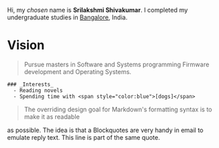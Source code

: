 
Hi, my *chosen* name is **Srilakshmi Shivakumar**. I completed my undergraduate studies in <span style="color:blue">[Bangalore](https://en.wikipedia.org/wiki/Bangalore)</span>, India.

# Vision
> Pursue masters in Software and Systems programming
> Firmware development and Operating Systems.


~~~~
### _Interests_
  - Reading novels
  - Spending time with <span style="color:blue">[dogs]</span>
~~~~


> The overriding design goal for Markdown's
> formatting syntax is to make it as readable


 as possible. The idea is that a
 Blockquotes are very handy in email to emulate reply text.
 This line is part of the same quote.
```
